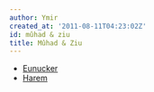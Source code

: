```yaml
---
author: Ymir
created_at: '2011-08-11T04:23:02Z'
id: mûhad & ziu
title: Mûhad & Ziu
---
```

-   [Eunucker]
-   [Harem]

  [Eunucker]: Eunucker
  [Harem]: Harem